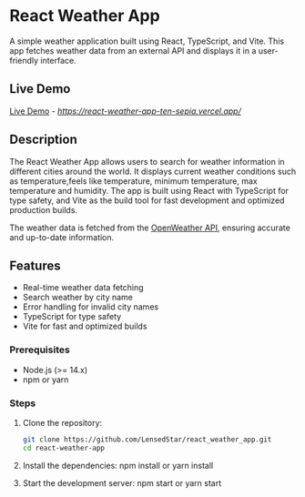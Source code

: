 # React Weather App

A simple weather application built using React, TypeScript, and Vite. This app fetches weather data from an external API and displays it in a user-friendly interface.

## Live Demo

[Live Demo](#) - *https://react-weather-app-ten-sepia.vercel.app/*
  
## Description

The React Weather App allows users to search for weather information in different cities around the world. It displays current weather conditions such as temperature,feels like temperature, minimum temperature, max temperature and humidity. 
The app is built using React with TypeScript for type safety, and Vite as the build tool for fast development and optimized production
builds.

The weather data is fetched from the [OpenWeather API](https://openweathermap.org/api), ensuring accurate and up-to-date information.

## Features

- Real-time weather data fetching
- Search weather by city name
- Error handling for invalid city names
- TypeScript for type safety
- Vite for fast and optimized builds

### Prerequisites

- Node.js (>= 14.x)
- npm or yarn

### Steps

1. Clone the repository:

   ```bash
   git clone https://github.com/LensedStar/react_weather_app.git
   cd react-weather-app
2. Install the dependencies:
npm install
or
yarn install

3. Start the development server:
npm start
or
yarn start


